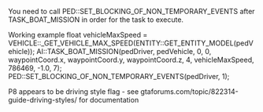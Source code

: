 You need to call PED::SET_BLOCKING_OF_NON_TEMPORARY_EVENTS after TASK_BOAT_MISSION in order for the task to execute.

Working example
float vehicleMaxSpeed = VEHICLE::_GET_VEHICLE_MAX_SPEED(ENTITY::GET_ENTITY_MODEL(pedVehicle));
AI::TASK_BOAT_MISSION(pedDriver, pedVehicle, 0, 0, waypointCoord.x, waypointCoord.y, waypointCoord.z, 4, vehicleMaxSpeed, 786469, -1.0, 7);
PED::SET_BLOCKING_OF_NON_TEMPORARY_EVENTS(pedDriver, 1);

P8 appears to be driving style flag - see gtaforums.com/topic/822314-guide-driving-styles/ for documentation